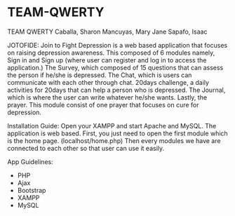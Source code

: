 # TEAM-QWERTY

TEAM QWERTY
Caballa, Sharon
Mancuyas, Mary Jane
Sapafo, Isaac

JOTOFIDE: Join to Fight Depression is a web based application that focuses on raising depression awareness. This composed of
6 modules namely, Sign in and Sign up (where user can register and log in to access the application.) The Survey, which composed
of 15 questions that can assess the person if he/she is depressed. The Chat, which is users can communicate with each other
through chat. 20days challenge, a daily activities for 20days that can help a person who is depressed. The Journal, which is 
where the user can write whatever he/she wants. Lastly, the prayer. This module consist of one prayer that focuses on cure for
depression.

Installation Guide:
Open your XAMPP and start Apache and MySQL.
The application is web based. First, you just need to open the first module which is the home page. (localhost/home.php)
Then every modules we have are connected to each other so that user can use it easily. 

App Guidelines:
- PHP
- Ajax
- Bootstrap
- XAMPP
- MySQL
